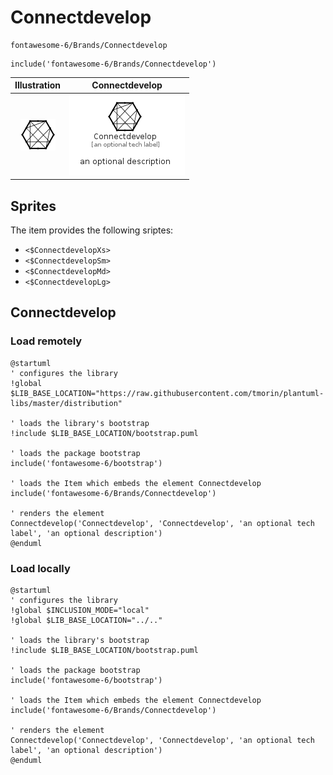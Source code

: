 # Connectdevelop


```text
fontawesome-6/Brands/Connectdevelop
```

```text
include('fontawesome-6/Brands/Connectdevelop')
```



| Illustration | Connectdevelop |
| :---: | :---: |
| ![illustration for Illustration](../../fontawesome-6/Brands/Connectdevelop.png) | ![illustration for Connectdevelop](../../fontawesome-6/Brands/Connectdevelop.Local.png) |



## Sprites
The item provides the following sriptes:

- `<$ConnectdevelopXs>`
- `<$ConnectdevelopSm>`
- `<$ConnectdevelopMd>`
- `<$ConnectdevelopLg>`





## Connectdevelop

### Load remotely
```plantuml
@startuml
' configures the library
!global $LIB_BASE_LOCATION="https://raw.githubusercontent.com/tmorin/plantuml-libs/master/distribution"

' loads the library's bootstrap
!include $LIB_BASE_LOCATION/bootstrap.puml

' loads the package bootstrap
include('fontawesome-6/bootstrap')

' loads the Item which embeds the element Connectdevelop
include('fontawesome-6/Brands/Connectdevelop')

' renders the element
Connectdevelop('Connectdevelop', 'Connectdevelop', 'an optional tech label', 'an optional description')
@enduml
```

### Load locally
```plantuml
@startuml
' configures the library
!global $INCLUSION_MODE="local"
!global $LIB_BASE_LOCATION="../.."

' loads the library's bootstrap
!include $LIB_BASE_LOCATION/bootstrap.puml

' loads the package bootstrap
include('fontawesome-6/bootstrap')

' loads the Item which embeds the element Connectdevelop
include('fontawesome-6/Brands/Connectdevelop')

' renders the element
Connectdevelop('Connectdevelop', 'Connectdevelop', 'an optional tech label', 'an optional description')
@enduml
```

